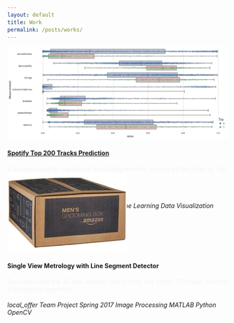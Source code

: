 ```yaml
---
layout: default
title: Work
permalink: /posts/works/
---
```


<div class="row">
  <div class="mb-4 col-lg-6">
    <div class="hovereffect" style="height: 18rem;">
      <img class="image mb-2" src="/figure/demo.png">
      <div class="middle">
        <a href="https://github.com/thsieh4/CSC522_project"><h4>Spotify Top 200 Tracks Prediction</h4></a>
        <p style="color:#f4f4f4;">A binary classifier capable of predicting whether a song will be listed in Top 200 Tracks on Spotify.</p>
        <div class="progress mb-2">
          <div class="progress-bar progress-bar-striped progress-bar-animated bg-secondary" style="width:78%">78%</div>
        </div>
        <h6 class="fixed-bottom">
          <i class="material-icons md-16">local_offer</i>
          <span class="badge badge-dark">Team Project</span>
          <span class="badge badge-dark">Fall 2017</span>
          <span class="badge badge-secondary">Machine Learning</span>
          <span class="badge badge-secondary">Data Visualization</span>
          <span class="badge badge-success">Python</span>
          <span class="badge badge-info">scikit-learn</span>
          <span class="badge badge-info">pandas</span>
        </h6>
      </div>
    </div>
  </div>
  
  <div class="mb-4 col-lg-6">
    <div class="hovereffect" style="height: 18rem;">
      <img class="image mb-2" src="/figure/Project_SingleViewMetrology.gif">
      <div class="middle">
        <h4>Single View Metrology with Line Segment Detector</h4>
        <p style="color:#f4f4f4;">Reconstructed the 3D box-shaped object from one single 2D image in terms of projective geometry.</p>
        <h6 class="fixed-bottom">
          <i class="material-icons md-16">local_offer</i>
          <span class="badge badge-dark">Team Project</span>
          <span class="badge badge-dark">Spring 2017</span>
          <span class="badge badge-secondary">Image Processing</span>
          <span class="badge badge-success">MATLAB</span>
          <span class="badge badge-success">Python</span>
          <span class="badge badge-info">OpenCV</span>
        </h6>
      </div>
    </div>
  </div>
  
</div>  
